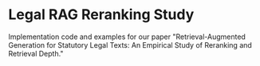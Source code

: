 # Legal RAG Reranking Study

Implementation code and examples for our paper "Retrieval-Augmented Generation for Statutory Legal Texts: An Empirical Study of Reranking and Retrieval Depth."

